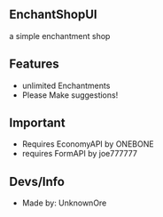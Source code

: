 ## EnchantShopUI

a simple enchantment shop 

## Features

-  unlimited Enchantments
-  Please Make suggestions!

## Important

- Requires EconomyAPI by ONEBONE
- requires FormAPI by joe777777

## Devs/Info

- Made by: UnknownOre

